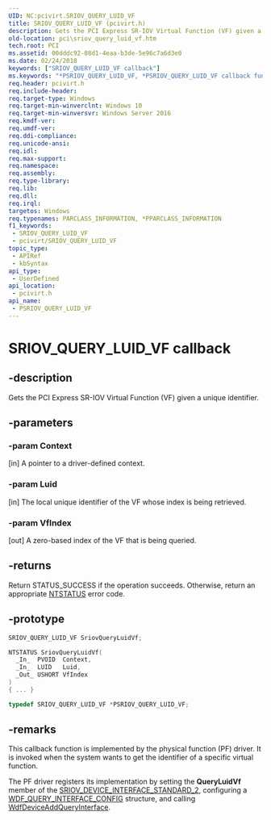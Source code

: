 ```yaml
---
UID: NC:pcivirt.SRIOV_QUERY_LUID_VF
title: SRIOV_QUERY_LUID_VF (pcivirt.h)
description: Gets the PCI Express SR-IOV Virtual Function (VF) given a unique identifier.
old-location: pci\sriov_query_luid_vf.htm
tech.root: PCI
ms.assetid: 00dddc92-08d1-4eaa-b3de-5e96c7a6d3e0
ms.date: 02/24/2018
keywords: ["SRIOV_QUERY_LUID_VF callback"]
ms.keywords: "*PSRIOV_QUERY_LUID_VF, *PSRIOV_QUERY_LUID_VF callback function pointer [Buses], PCI.sriov_query_luid_vf, SRIOV_QUERY_LUID_VF, SriovQueryLuidVf, SriovQueryLuidVf callback function [Buses], pcivirt/SriovQueryLuidVf"
req.header: pcivirt.h
req.include-header: 
req.target-type: Windows
req.target-min-winverclnt: Windows 10
req.target-min-winversvr: Windows Server 2016
req.kmdf-ver: 
req.umdf-ver: 
req.ddi-compliance: 
req.unicode-ansi: 
req.idl: 
req.max-support: 
req.namespace: 
req.assembly: 
req.type-library: 
req.lib: 
req.dll: 
req.irql: 
targetos: Windows
req.typenames: PARCLASS_INFORMATION, *PPARCLASS_INFORMATION
f1_keywords:
 - SRIOV_QUERY_LUID_VF
 - pcivirt/SRIOV_QUERY_LUID_VF
topic_type:
 - APIRef
 - kbSyntax
api_type:
 - UserDefined
api_location:
 - pcivirt.h
api_name:
 - PSRIOV_QUERY_LUID_VF
---
```


# SRIOV_QUERY_LUID_VF callback


## -description

Gets the PCI Express SR-IOV Virtual Function (VF) given a unique identifier.

## -parameters

### -param Context 

[in]
A pointer to a driver-defined context.

### -param Luid 

[in]
The local unique
identifier of the VF whose index is being retrieved.

### -param VfIndex 

[out]
A zero-based index of the VF that is being queried.

## -returns

Return STATUS_SUCCESS if the operation succeeds. Otherwise, return an appropriate <a href="https://docs.microsoft.com/windows-hardware/drivers/kernel/ntstatus-values">NTSTATUS</a> error code.

## -prototype

```cpp
SRIOV_QUERY_LUID_VF SriovQueryLuidVf;

NTSTATUS SriovQueryLuidVf(
  _In_  PVOID  Context,
  _In_  LUID   Luid,
  _Out_ USHORT VfIndex
)
{ ... }

typedef SRIOV_QUERY_LUID_VF *PSRIOV_QUERY_LUID_VF;
```

## -remarks

This callback function is implemented by the physical function (PF) driver. It is invoked  when the system wants to get the identifier of a specific virtual function.

The PF driver registers its implementation by setting the <b>QueryLuidVf</b> member of the <a href="https://docs.microsoft.com/windows-hardware/drivers/ddi/pcivirt/ns-pcivirt-_sriov_device_interface_standard_2">SRIOV_DEVICE_INTERFACE_STANDARD_2</a>, configuring a <a href="..\wdfqueryinterface\ns-wdfqueryinterface-_wdf_query_interface_config.md">WDF_QUERY_INTERFACE_CONFIG</a> structure, and calling <a href="..\wdfqueryinterface\nf-wdfqueryinterface-wdfdeviceaddqueryinterface.md">WdfDeviceAddQueryInterface</a>.

